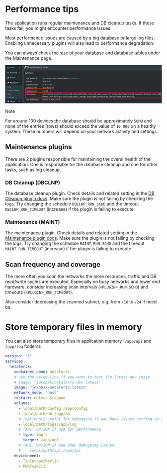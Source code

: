 # Performance tips

The application runs regular maintenance and DB cleanup tasks. If these tasks fail, you might encounter performance issues. 

Most performance issues are caused by a big database or large log files. Enabling unnecessary plugins will also lead to performance degradation. 

You can always check the size of your database and database tables under the Maintenance page. 

![Db size check](/docs/img/PERFORMANCE/db_size_check.png)

> [!NOTE]
> For around 100 devices the database should be approximately `50MB` and none of the entries (rows) should exceed the value of `10 000` on a healthy system. These numbers will depend on your network activity and settings. 

## Maintenance plugins

There are 2 plugins responsible for maintaining the overal health of the application. One is responsible for the database cleanup and one for other tasks, such as log cleanup. 

### DB Cleanup (DBCLNP)

The database cleanup plugin. Check details and related setting in the [DB Cleanup plugin docs](/front/plugins/db_cleanup/README.md). Make sure the plugin is not failing by checking the logs. Try changing the schedule `DBCLNP_RUN_SCHD` and the timeout `DBCLNP_RUN_TIMEOUT` (increase) if the plugin is failing to execute.

### Maintenance (MAINT)

The maintenance plugin. Check details and related setting in the [Maintenance plugin docs](/front/plugins/maintenance/README.md). Make sure the plugin is not failing by checking the logs. Try changing the schedule `MAINT_RUN_SCHD` and the timeout `MAINT_RUN_TIMEOUT` (increase) if the plugin is failing to execute.

## Scan frequency and coverage

The more often you scan the networks the more resources, traffic and DB read/write cycles are executed. Especially on busy networks and lower end hardware, consider increasing scan intervals (`<PLUGIN>_RUN_SCHD`)  and timeouts (`<PLUGIN>_RUN_TIMEOUT`).

Also consider decreasing the scanned subnet, e.g. from `/16` to `/24` if need be.   

# Store temporary files in memory

You can also store temporary files in application memory (`/app/api` and `/app/log` folders).

```yaml
version: "3"
services:
  netalertx:
    container_name: netalertx
    # use the below line if you want to test the latest dev image
    # image: "jokobsk/netalertx-dev:latest" 
    image: "jokobsk/netalertx:latest"      
    network_mode: "host"        
    restart: unless-stopped
    volumes:
      - local/path/config:/app/config
      - local/path/db:/app/db      
      # (optional) useful for debugging if you have issues setting up the container
      - local/path/logs:/app/log
      # (API: OPTION 1) use for performance
      - type: tmpfs
        target: /app/api
      # (API: OPTION 2) use when debugging issues 
      # -  local/path/api:/app/api
    environment:
      - TZ=Europe/Berlin      
      - PORT=20211
```
